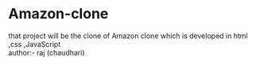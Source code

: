 # Amazon-clone
that project will be the clone of Amazon clone which is developed in html ,css ,JavaScript 
<br>
author:- raj (chaudhari)

